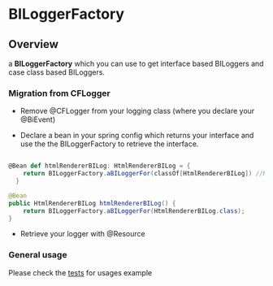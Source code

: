 # BILoggerFactory


## Overview

a **BILoggerFactory** which you can use to get interface based BILoggers and case class based BILoggers.

### Migration from CFLogger

* Remove @CFLogger from your logging class (where you declare your @BiEvent)

* Declare a bean in your spring config which returns your interface and use the the BILoggerFactory to retrieve the interface.

```scala

@Bean def htmlRendererBILog: HtmlRendererBILog = {
    return BILoggerFactory.aBILoggerFor(classOf[HtmlRendererBILog]) //HtmlRendererBILog is a class that has @BiEvent(s)
  }
```
```java
@Bean
public HtmlRendererBILog htmlRendererBILog() {
    return BILoggerFactory.aBILoggerFor(HtmlRendererBILog.class);
}

```

* Retrieve your logger with @Resource

### General usage

Please check the [tests](https://github.com/wix/wix-framework/blob/master/wix-bi-reporting/src/test/scala/com/wixpress/framework/bi/BIContractTest.scala) for usages example


